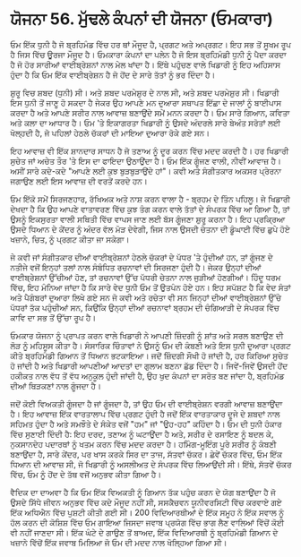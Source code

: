 # ਯੋਜਨਾ 56. ਮੁੱਢਲੇ ਕੰਪਨਾਂ ਦੀ ਯੋਜਨਾ (ਓਮਕਾਰਾ)

ਓਮ ਇੱਕ ਧੁਨੀ ਹੈ ਜੋ ਬ੍ਰਹਿਮੰਡ ਵਿੱਚ ਹਰ ਥਾਂ ਮੌਜੂਦ ਹੈ, ਪ੍ਰਗਟ ਅਤੇ ਅਪ੍ਰਗਟ। ਇਹ ਸਭ ਤੋਂ ਸੂਖਮ ਰੂਪ ਹੈ ਜਿਸ ਵਿੱਚ ਊਰਜਾ ਮੌਜੂਦ ਹੈ। ਓਮਕਾਰਾ ਕੰਪਨਾਂ ਦਾ ਪਲੇਨ ਹੈ ਜੋ ਇਸ ਬ੍ਰਹਿਮੰਡੀ ਧੁਨੀ ਨੂੰ ਪੈਦਾ ਕਰਦਾ ਹੈ ਜੋ ਹੋਰ ਸਾਰੀਆਂ ਵਾਈਬ੍ਰੇਸ਼ਨਾਂ ਨਾਲ ਮੇਲ ਖਾਂਦਾ ਹੈ। ਇੱਥੇ ਪਹੁੰਚਣ ਵਾਲੇ ਖਿਡਾਰੀ ਨੂੰ ਇਹ ਅਹਿਸਾਸ ਹੁੰਦਾ ਹੈ ਕਿ ਓਮ ਇੱਕ ਵਾਈਬ੍ਰੇਸ਼ਨ ਹੈ ਜੋ ਹੋਂਦ ਦੇ ਸਾਰੇ ਤੱਤਾਂ ਨੂੰ ਭਰ ਦਿੰਦਾ ਹੈ।

ਸ਼ੁਰੂ ਵਿਚ ਸ਼ਬਦ (ਧੁਨੀ) ਸੀ। ਅਤੇ ਸ਼ਬਦ ਪਰਮੇਸ਼ੁਰ ਦੇ ਨਾਲ ਸੀ, ਅਤੇ ਸ਼ਬਦ ਪਰਮੇਸ਼ੁਰ ਸੀ। ਖਿਡਾਰੀ ਇਸ ਧੁਨੀ ਤੋਂ ਜਾਣੂ ਹੋ ਸਕਦਾ ਹੈ ਜੇਕਰ ਉਹ ਆਪਣੇ ਮਨ ਦੁਆਰਾ ਸਥਾਪਤ ਇੱਛਾ ਦੇ ਜਾਲਾਂ ਨੂੰ ਬਾਈਪਾਸ ਕਰਦਾ ਹੈ ਅਤੇ ਆਪਣੇ ਸਰੀਰ ਨਾਲ ਆਵਾਜ਼ ਬਣਾਉਂਦੇ ਸਮੇਂ ਮਨਨ ਕਰਦਾ ਹੈ। ਓਮ ਸਾਰੇ ਗਿਆਨ, ਕਵਿਤਾ ਅਤੇ ਕਲਾ ਦਾ ਆਧਾਰ ਹੈ। ਓਮ 'ਤੇ ਇਕਾਗਰਤਾ ਖਿਡਾਰੀ ਨੂੰ ਉਸਦੇ ਅੰਦਰਲੇ ਸਾਰੇ ਬੇਅੰਤ ਸਰੋਤਾਂ ਲਈ ਖੋਲ੍ਹਦੀ ਹੈ, ਜੋ ਪਹਿਲਾਂ ਹੇਠਲੇ ਚੱਕਰਾਂ ਦੀ ਮਾਇਆ ਦੁਆਰਾ ਰੋਕੇ ਗਏ ਸਨ।

ਇਹ ਆਵਾਜ਼ ਵੀ ਇੱਕ ਸ਼ਾਨਦਾਰ ਸਾਧਨ ਹੈ ਜੋ ਤਣਾਅ ਨੂੰ ਦੂਰ ਕਰਨ ਵਿੱਚ ਮਦਦ ਕਰਦੀ ਹੈ। ਹਰ ਖਿਡਾਰੀ ਸੁਚੇਤ ਜਾਂ ਅਚੇਤ ਤੌਰ 'ਤੇ ਇਸ ਦਾ ਫਾਇਦਾ ਉਠਾਉਂਦਾ ਹੈ। ਓਮ ਇੱਕ ਗੂੰਜਣ ਵਾਲੀ, ਨੀਵੀਂ ਆਵਾਜ਼ ਹੈ। ਅਸੀਂ ਸਾਰੇ ਕਦੇ-ਕਦੇ "ਆਪਣੇ ਲਈ ਕੁਝ ਬੁੜਬੁੜਾਉਂਦੇ ਹਾਂ"। ਕਵੀ ਅਤੇ ਸੰਗੀਤਕਾਰ ਅਕਸਰ ਪ੍ਰੇਰਨਾ ਜਗਾਉਣ ਲਈ ਇਸ ਆਵਾਜ਼ ਦੀ ਵਰਤੋਂ ਕਰਦੇ ਹਨ।

ਓਮ ਇੱਕੋ ਸਮੇਂ ਸਿਰਜਣਹਾਰ, ਰੱਖਿਅਕ ਅਤੇ ਨਾਸ਼ ਕਰਨ ਵਾਲਾ ਹੈ - ਬ੍ਰਹਮ ਦੇ ਤਿੰਨ ਪਹਿਲੂ। ਜੇ ਖਿਡਾਰੀ ਦੇਖਦਾ ਹੈ ਕਿ ਉਹ ਆਪਣੇ ਵਾਤਾਵਰਣ ਵਿੱਚ ਕੁਝ ਤੰਗ ਕਰਨ ਵਾਲੇ ਤੱਤਾਂ ਦੇ ਸੰਪਰਕ ਵਿੱਚ ਆ ਗਿਆ ਹੈ, ਤਾਂ ਉਸਨੂੰ ਇਕਸੁਰਤਾ ਵਾਲੀ ਸਥਿਤੀ ਵਿੱਚ ਵਾਪਸ ਜਾਣ ਲਈ ਬੱਸ ਗੂੰਜਣਾ ਸ਼ੁਰੂ ਕਰਨਾ ਹੈ। ਇਹ ਪ੍ਰਕ੍ਰਿਆ ਉਸਦੇ ਧਿਆਨ ਦੇ ਕੇਂਦਰ ਨੂੰ ਅੰਦਰ ਵੱਲ ਮੋੜ ਦੇਵੇਗੀ, ਜਿਸ ਨਾਲ ਉਸਦੀ ਚੇਤਨਾ ਦੀ ਡੂੰਘਾਈ ਵਿੱਚ ਛੁਪੇ ਹੋਏ ਖਜ਼ਾਨੇ, ਚਿਤ, ਨੂੰ ਪ੍ਰਗਟ ਕੀਤਾ ਜਾ ਸਕੇਗਾ।

ਜੇ ਕਵੀ ਜਾਂ ਸੰਗੀਤਕਾਰ ਦੀਆਂ ਵਾਈਬ੍ਰੇਸ਼ਨਾਂ ਹੇਠਲੇ ਚੱਕਰਾਂ ਦੇ ਪੱਧਰ 'ਤੇ ਹੁੰਦੀਆਂ ਹਨ, ਤਾਂ ਗੂੰਜਣ ਦੇ ਨਤੀਜੇ ਵਜੋਂ ਇਨ੍ਹਾਂ ਤਲਾਂ ਨਾਲ ਸੰਬੰਧਿਤ ਰਚਨਾਵਾਂ ਦੀ ਸਿਰਜਣਾ ਹੁੰਦੀ ਹੈ। ਜੇਕਰ ਉਨ੍ਹਾਂ ਦੀਆਂ ਵਾਈਬ੍ਰੇਸ਼ਨਾਂ ਉੱਚੀਆਂ ਹੋਣ, ਤਾਂ ਰਚਨਾਵਾਂ ਉੱਚ ਪੱਧਰੀ ਚੇਤਨਾ ਨਾਲ ਜੁੜੀਆਂ ਹੋਣਗੀਆਂ। ਹਿੰਦੂ ਧਰਮ ਵਿੱਚ, ਇਹ ਮੰਨਿਆ ਜਾਂਦਾ ਹੈ ਕਿ ਸਾਰੇ ਵੇਦ ਧੁਨੀ ਓਮ ਤੋਂ ਉਤਪੰਨ ਹੋਏ ਹਨ। ਇਹ ਸਪੱਸ਼ਟ ਹੈ ਕਿ ਵੇਦ ਸੰਤਾਂ ਅਤੇ ਪੈਗੰਬਰਾਂ ਦੁਆਰਾ ਲਿਖੇ ਗਏ ਸਨ ਜੋ ਕਵੀ ਅਤੇ ਰਚੇਤਾ ਵੀ ਸਨ ਜਿਨ੍ਹਾਂ ਦੀਆਂ ਵਾਈਬ੍ਰੇਸ਼ਨਾਂ ਉੱਚੇ ਪੱਧਰਾਂ ਤੱਕ ਪਹੁੰਚੀਆਂ ਸਨ, ਕਿਉਂਕਿ ਉਨ੍ਹਾਂ ਦੀਆਂ ਰਚਨਾਵਾਂ ਬ੍ਰਹਮ ਦੀ ਚੰਗਿਆੜੀ ਦੇ ਸੰਪਰਕ ਵਿੱਚ ਕਾਵਿ ਦਾ ਸਭ ਤੋਂ ਉੱਚਾ ਰੂਪ ਹੈ।

ਓਮਕਾਰ ਯੋਜਨਾ ਨੂੰ ਪ੍ਰਾਪਤ ਕਰਨ ਵਾਲੇ ਖਿਡਾਰੀ ਨੇ ਆਪਣੀ ਜ਼ਿੰਦਗੀ ਨੂੰ ਸ਼ਾਂਤ ਅਤੇ ਸਰਲ ਬਣਾਉਣ ਦੀ ਲੋੜ ਨੂੰ ਮਹਿਸੂਸ ਕੀਤਾ ਹੈ। ਸੰਸਾਰਿਕ ਚਿੰਤਾਵਾਂ ਨੇ ਉਸਨੂੰ ਓਮ ਦੀ ਕੰਬਣੀ ਅਤੇ ਇਸ ਧੁਨੀ ਦੁਆਰਾ ਪ੍ਰਗਟ ਕੀਤੇ ਬ੍ਰਹਿਮੰਡੀ ਗਿਆਨ ਤੋਂ ਧਿਆਨ ਭਟਕਾਇਆ। ਜਦੋਂ ਜ਼ਿੰਦਗੀ ਸੌਖੀ ਹੋ ਜਾਂਦੀ ਹੈ, ਹਰ ਕਿਰਿਆ ਸੁਚੇਤ ਹੋ ਜਾਂਦੀ ਹੈ ਅਤੇ ਖਿਡਾਰੀ ਆਪਣੀਆਂ ਆਦਤਾਂ ਦਾ ਗੁਲਾਮ ਬਣਨਾ ਛੱਡ ਦਿੰਦਾ ਹੈ। ਜਿਵੇਂ-ਜਿਵੇਂ ਉਸਦੀ ਹੋਂਦ ਹਕੀਕਤ ਨਾਲ ਵੱਧ ਤੋਂ ਵੱਧ ਅਨੁਕੂਲ ਹੁੰਦੀ ਜਾਂਦੀ ਹੈ, ਉਹ ਖੁਦ ਕੰਪਨਾਂ ਦਾ ਸਰੋਤ ਬਣ ਜਾਂਦਾ ਹੈ, ਬ੍ਰਹਿਮੰਡ ਦੀਆਂ ਥਿੜਕਣਾਂ ਨਾਲ ਗੂੰਜਦਾ ਹੈ।

ਜਦੋਂ ਕੋਈ ਵਿਅਕਤੀ ਗੂੰਜਦਾ ਹੈ ਜਾਂ ਗੂੰਜਦਾ ਹੈ, ਤਾਂ ਉਹ ਓਮ ਦੀ ਵਾਈਬ੍ਰੇਸ਼ਨ ਵਰਗੀ ਆਵਾਜ਼ ਬਣਾਉਂਦਾ ਹੈ। ਇਹ ਆਵਾਜ਼ ਇੱਕ ਵਾਰਤਾਲਾਪ ਵਿੱਚ ਪ੍ਰਗਟ ਹੁੰਦੀ ਹੈ ਜਦੋਂ ਇੱਕ ਵਾਰਤਾਕਾਰ ਦੂਜੇ ਦੇ ਸ਼ਬਦਾਂ ਨਾਲ ਸਹਿਮਤ ਹੁੰਦਾ ਹੈ ਅਤੇ ਸਮਝੌਤੇ ਦੇ ਸੰਕੇਤ ਵਜੋਂ "ਹਮ" ਜਾਂ "ਉਹ-ਹਹ" ਕਹਿੰਦਾ ਹੈ। ਓਮ ਦੀ ਧੁਨੀ ਹੰਕਾਰ ਵਿੱਚ ਸੁਣਾਈ ਦਿੰਦੀ ਹੈ: ਇਹ ਦਰਦ, ਤਣਾਅ ਨੂੰ ਘਟਾਉਂਦਾ ਹੈ ਅਤੇ, ਸਰੀਰ ਦੇ ਰਸਾਇਣ ਨੂੰ ਬਦਲ ਕੇ, ਨੁਕਸਾਨਦੇਹ ਪਦਾਰਥਾਂ ਨੂੰ ਖਤਮ ਕਰਨ ਵਿੱਚ ਮਦਦ ਕਰਦਾ ਹੈ। ਹਮਿੰਗ-ਮੂਇੰਗ ਪੂਰੇ ਸਰੀਰ ਨੂੰ ਕੰਬਣੀ ਬਣਾਉਂਦਾ ਹੈ, ਸਾਰੇ ਕੇਂਦਰ, ਪਰ ਖਾਸ ਕਰਕੇ ਸਿਰ ਦਾ ਤਾਜ, ਸੱਤਵਾਂ ਚੱਕਰ। ਛੇਵੇਂ ਚੱਕਰ ਵਿੱਚ, ਓਮ ਇੱਕ ਧਿਆਨ ਦੀ ਆਵਾਜ਼ ਸੀ, ਜੋ ਖਿਡਾਰੀ ਨੂੰ ਅਸਲੀਅਤ ਦੇ ਸੰਪਰਕ ਵਿੱਚ ਲਿਆਉਂਦੀ ਸੀ। ਇੱਥੇ, ਸੱਤਵੇਂ ਚੱਕਰ ਵਿੱਚ, ਓਮ ਨੂੰ ਹੋਂਦ ਦੇ ਤੱਥ ਵਜੋਂ ਅਨੁਭਵ ਕੀਤਾ ਗਿਆ ਹੈ।

ਵੈਦਿਕ ਦਾ ਦਾਅਵਾ ਹੈ ਕਿ ਓਮ ਇੱਕ ਵਿਅਕਤੀ ਨੂੰ ਗਿਆਨ ਤੱਕ ਪਹੁੰਚ ਕਰਨ ਦੇ ਯੋਗ ਬਣਾਉਂਦਾ ਹੈ ਜੋ ਉਸਦੇ ਸਿੱਧੇ ਜੀਵਨ ਅਨੁਭਵ ਵਿੱਚ ਕਦੇ ਮੌਜੂਦ ਨਹੀਂ ਸੀ, ਸਸਕੈਚਵਨ ਯੂਨੀਵਰਸਿਟੀ ਵਿੱਚ ਕਰਵਾਏ ਗਏ ਇੱਕ ਅਧਿਐਨ ਵਿੱਚ ਪੁਸ਼ਟੀ ਕੀਤੀ ਗਈ ਸੀ। 200 ਵਿਦਿਆਰਥੀਆਂ ਦੇ ਇੱਕ ਸਮੂਹ ਨੇ ਇੱਕ ਸਵਾਲ ਨੂੰ ਹੱਲ ਕਰਨ ਦੀ ਕੋਸ਼ਿਸ਼ ਵਿੱਚ ਓਮ ਗਾਇਆ ਜਿਸਦਾ ਜਵਾਬ ਪ੍ਰਯੋਗ ਵਿੱਚ ਭਾਗ ਲੈਣ ਵਾਲਿਆਂ ਵਿੱਚੋਂ ਕੋਈ ਵੀ ਨਹੀਂ ਜਾਣਦਾ ਸੀ। ਇੱਕ ਘੰਟੇ ਦੇ ਗਾਉਣ ਤੋਂ ਬਾਅਦ, ਇੱਕ ਵਿਦਿਆਰਥੀ ਨੂੰ ਬ੍ਰਹਿਮੰਡੀ ਗਿਆਨ ਦੇ ਖਜ਼ਾਨੇ ਵਿੱਚੋਂ ਇੱਕ ਜਵਾਬ ਮਿਲਿਆ ਜੋ ਓਮ ਦੀ ਮਦਦ ਨਾਲ ਖੋਲ੍ਹਿਆ ਗਿਆ ਸੀ।
